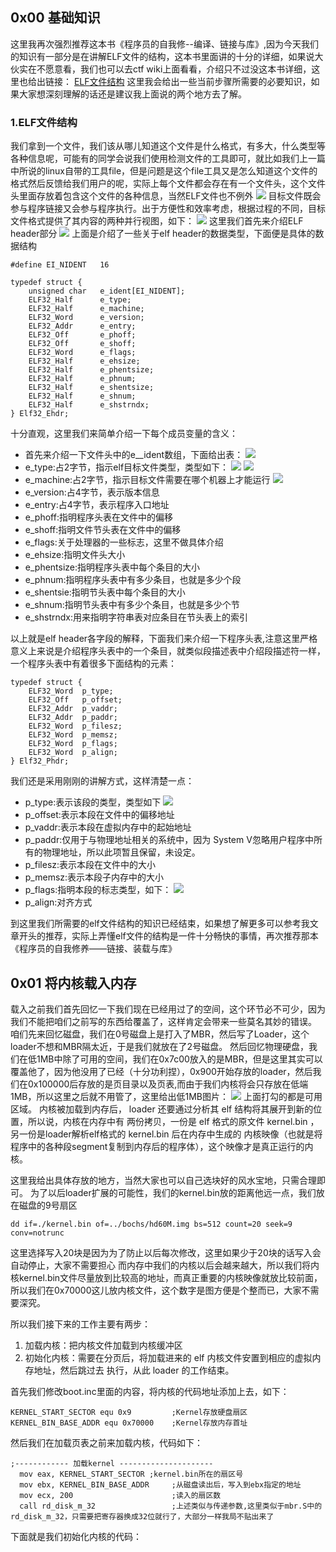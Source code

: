 ## 0x00 基础知识
这里我再次强烈推荐这本书《程序员的自我修--编译、链接与库》,因为今天我们的知识有一部分是在讲解ELF文件的结构，这本书里面讲的十分的详细，如果说大伙实在不愿意看，我们也可以去ctf wiki上面看看，介绍只不过没这本书详细，这里也给出链接：
[ELF文件结构](https://ctf-wiki.org/executable/elf/structure/basic-info/)
这里我会给出一些当前步骤所需要的必要知识，如果大家想深刻理解的话还是建议我上面说的两个地方去了解。
### 1.ELF文件结构
我们拿到一个文件，我们该从哪儿知道这个文件是什么格式，有多大，什么类型等各种信息呢，可能有的同学会说我们使用检测文件的工具即可，就比如我们上一篇中所说的linux自带的工具file，但是问题是这个file工具又是怎么知道这个文件的格式然后反馈给我们用户的呢，实际上每个文件都会存在有一个文件头，这个文件头里面存放着包含这个文件的各种信息，当然ELF文件也不例外
![](http://imgsrc.baidu.com/super/pic/item/fc1f4134970a304e4536843f94c8a786c8175cda.jpg)
目标文件既会参与程序链接又会参与程序执行。出于方便性和效率考虑，根据过程的不同，目标文件格式提供了其内容的两种并行视图，如下：
![](https://ctf-wiki.org/executable/elf/structure/figure/object_file_format.png)
这里我们首先来介绍ELF header部分
![](http://imgsrc.baidu.com/super/pic/item/9c16fdfaaf51f3de8fa29da1d1eef01f3b2979e6.jpg)
上面是介绍了一些关于elf header的数据类型，下面便是具体的数据结构
```
#define EI_NIDENT   16

typedef struct {
    unsigned char   e_ident[EI_NIDENT];
    ELF32_Half      e_type;
    ELF32_Half      e_machine;
    ELF32_Word      e_version;
    ELF32_Addr      e_entry;
    ELF32_Off       e_phoff;
    ELF32_Off       e_shoff;
    ELF32_Word      e_flags;
    ELF32_Half      e_ehsize;
    ELF32_Half      e_phentsize;
    ELF32_Half      e_phnum;
    ELF32_Half      e_shentsize;
    ELF32_Half      e_shnum;
    ELF32_Half      e_shstrndx;
} Elf32_Ehdr;
```
十分直观，这里我们来简单介绍一下每个成员变量的含义：
+ 首先来介绍一下文件头中的e__ident数组，下面给出表：
![](http://imgsrc.baidu.com/super/pic/item/d009b3de9c82d1589e847d74c50a19d8bd3e42f4.jpg)
+ e_type:占2字节，指示elf目标文件类型，类型如下：
![](http://imgsrc.baidu.com/super/pic/item/09fa513d269759eee021440ef7fb43166c22df86.jpg)
![](http://imgsrc.baidu.com/super/pic/item/3ac79f3df8dcd100d7efdce4378b4710b8122f87.jpg)
+ e_machine:占2字节，指示目标文件需要在哪个机器上才能运行
![](http://imgsrc.baidu.com/super/pic/item/aec379310a55b3194e97a6b006a98226cefc178c.jpg)
+ e_version:占4字节，表示版本信息
+ e_entry:占4字节，表示程序入口地址
+ e_phoff:指明程序头表在文件中的偏移
+ e_shoff:指明文件节头表在文件中的偏移
+ e_flags:关于处理器的一些标志，这里不做具体介绍
+ e_ehsize:指明文件头大小
+ e_phentsize:指明程序头表中每个条目的大小
+ e_phnum:指明程序头表中有多少条目，也就是多少个段
+ e_shentsie:指明节头表中每个条目的大小
+ e_shnum:指明节头表中有多少个条目，也就是多少个节
+ e_shstrndx:用来指明字符串表对应条目在节头表上的索引

以上就是elf header各字段的解释，下面我们来介绍一下程序头表,注意这里严格意义上来说是介绍程序头表中的一个条目，就类似段描述表中介绍段描述符一样，一个程序头表中有着很多下面结构的元素：
```
typedef struct {
    ELF32_Word  p_type;
    ELF32_Off   p_offset;
    ELF32_Addr  p_vaddr;
    ELF32_Addr  p_paddr;
    ELF32_Word  p_filesz;
    ELF32_Word  p_memsz;
    ELF32_Word  p_flags;
    ELF32_Word  p_align;
} Elf32_Phdr;
```

我们还是采用刚刚的讲解方式，这样清楚一点：
+ p_type:表示该段的类型，类型如下
![](http://imgsrc.baidu.com/super/pic/item/1e30e924b899a9018b9f7ff358950a7b0308f549.jpg)
+ p_offset:表示本段在文件中的偏移地址
+ p_vaddr:表示本段在虚拟内存中的起始地址
+ p_paddr:仅用于与物理地址相关的系统中，因为 System V忽略用户程序中所有的物理地址，所以此项暂且保留，未设定。
+ p_filesz:表示本段在文件中的大小
+ p_memsz:表示本段子内存中的大小
+ p_flags:指明本段的标志类型，如下：
![](http://imgsrc.baidu.com/super/pic/item/d52a2834349b033ba414d81f50ce36d3d439bd53.jpg)
+ p_align:对齐方式

到这里我们所需要的elf文件结构的知识已经结束，如果想了解更多可以参考我文章开头的推荐，实际上弄懂elf文件的结构是一件十分畅快的事情，再次推荐那本《程序员的自我修养——链接、装载与库》


## 0x01 将内核载入内存
载入之前我们首先回忆一下我们现在已经用过了的空间，这个环节必不可少，因为我们不能把咱们之前写的东西给覆盖了，这样肯定会带来一些莫名其妙的错误。
咱们先来回忆磁盘，我们在0号磁盘上是打入了MBR，然后写了Loader，这个loader不想和MBR隔太近，于是我们就放在了2号磁盘。
然后回忆物理硬盘，我们在低1MB中除了可用的空间，我们在0x7c00放入的是MBR，但是这里其实可以覆盖他了，因为他没用了已经（十分功利捏），0x900开始存放的loader，然后我们在0x100000后存放的是页目录以及页表,而由于我们内核将会只存放在低端1MB，所以这里之后就不用管了，这里给出低1MB图片：
![](http://imgsrc.baidu.com/super/pic/item/7acb0a46f21fbe0984ace7d12e600c338644ad01.jpg)
上面打勾的都是可用区域。
内核被加载到内存后， loader 还要通过分析其 elf 结构将其展开到新的位置，所以说，内核在内存中有
两份拷贝，一份是 elf 格式的原文件 kernel.bin ，另一份是loader解析elf格式的 kernel.bin 后在内存中生成的
内核映像（也就是将程序中的各种段segment复制到内存后的程序体），这个映像才是真正运行的内核。

这里我给出具体存放的地方，当然大家也可以自己选块好的风水宝地，只需合理即可。
为了以后loader扩展的可能性，我们的kernel.bin放的距离他远一点，我们放在磁盘的9号扇区
```
dd if=./kernel.bin of=../bochs/hd60M.img bs=512 count=20 seek=9 conv=notrunc

```
这里选择写入20块是因为为了防止以后每次修改，这里如果少于20块的话写入会自动停止，大家不需要担心
而内存中我们的内核以后会越来越大，所以我们将内核kernel.bin文件尽量放到比较高的地址，而真正重要的内核映像就放比较前面，所以我们在0x70000这儿放内核文件，这个数字是图方便是个整而已，大家不需要深究。

所以我们接下来的工作主要有两步：
1. 加载内核：把内核文件加载到内核缓冲区
2. 初始化内核：需要在分页后，将加载进来的 elf 内核文件安置到相应的虚拟内存地址，然后跳过去
执行，从此 loader 的工作结束。

首先我们修改boot.inc里面的内容，将内核的代码地址添加上去，如下：
```
KERNEL_START_SECTOR equ 0x9         ;Kernel存放硬盘扇区
KERNEL_BIN_BASE_ADDR equ 0x70000    ;Kernel存放内存首址
```

然后我们在加载页表之前来加载内核，代码如下：
```
;------------ 加载kernel ---------------------
  mov eax, KERNEL_START_SECTOR ;kernel.bin所在的扇区号
  mov ebx, KERNEL_BIN_BASE_ADDR     ;从磁盘读出后，写入到ebx指定的地址
  mov ecx, 200                      ;读入的扇区数
  call rd_disk_m_32                 ;上述类似与传递参数,这里类似于mbr.S中的rd_disk_m_32，只需要把寄存器换成32位就行了，大部分一样我局不贴出来了

```

下面就是我们初始化内核的代码：

